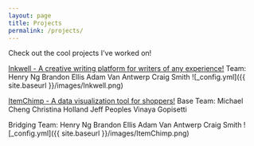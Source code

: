 ```yaml
---
layout: page
title: Projects
permalink: /projects/
---
```


Check out the cool projects I've worked on!

[Inkwell - A creative writing platform for writers of any experience!](http://inkwell.henryng.co/)
Team:
Henry Ng
Brandon Ellis
Adam Van Antwerp
Craig Smith
![_config.yml]({{ site.baseurl }}/images/Inkwell.png)

[ItemChimp - A data visualization tool for shoppers!](http://itemchimp.henryng.co:3000)
Base Team:
Michael Cheng
Christina Holland
Jeff Peoples
Vinaya Gopisetti

Bridging Team:
Henry Ng
Brandon Ellis
Adam Van Antwerp
Craig Smith
![_config.yml]({{ site.baseurl }}/images/ItemChimp.png)
